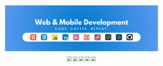 ![Banner](https://github.com/VitorSoer/VitorSoer/blob/main/assets/Banner_01.png)


<div align="center">
<a href="https://www.linkedin.com/in/vitoralbergaria/" target="_blank"><img src="https://img.shields.io/badge/-LinkedIn-308BDF?style=for-the-badge&logo=linkedin&logoColor=white" target="_blank"></a>
<a href="https://figma.com/@VitorSoer" target="_blank"><img src="https://img.shields.io/badge/Figma-CD6799?style=for-the-badge&logo=figma&logoColor=white" target="_blank"></a>
<a href="https://discord.gg/et9Be2NJ" target="_blank"><img src="https://img.shields.io/badge/Discord-8D7DE0?style=for-the-badge&logo=discord&logoColor=white" target="_blank"></a>
<a href="https://figma.com/@VitorSoer" target="_blank"><img src="https://img.shields.io/badge/-Hackerrank-7CBF8C?style=for-the-badge&logo=HackerRank&logoColor=white" target="_blank"></a>
<a href="https://figma.com/@VitorSoer" target="_blank"><img src="https://img.shields.io/badge/Codewars-F0DB4F?style=for-the-badge&logo=codewars&logoColor=grey" target="_blank"></a>
</div>

